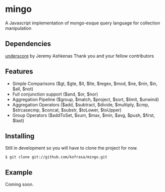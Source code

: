 mingo
=====
A Javascript implementation of mongo-esque query language for collection manipulation

Dependencies
-------------
[underscore](https://github.com/jashkenas/underscore) by Jeremy Ashkenas
Thank you and your fellow contributors


Features
---------
- Simple Comparisons ($gt, $gte, $lt, $lte, $regex, $mod, $ne, $nin, $in, $all, $not)
- Full conjunction support ($and, $or, $nor)
- Aggregation Pipeline ($group, $match, $project, $sort, $limit, $unwind)
- Aggregation Operators ($add, $subtract, $divide, $multiply, $cmp, $strcasecmp, $concat, $substr, $toLower, $toUpper)
- Group Operators ($addToSet, $sum, $max, $min, $avg, $push, $first, $last)


Installing
------------
Still in development so you will have to clone the project for now.

    $ git clone git://github.com/kofrasa/mingo.git


Example
----------
Coming soon.